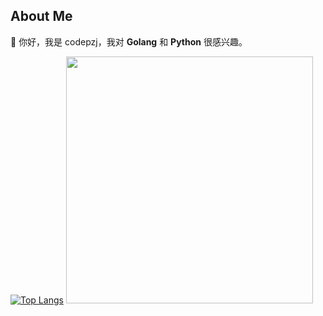 ## About Me

👋 你好，我是 codepzj，我对 **Golang** 和 **Python** 很感兴趣。

[![Top Langs](https://github-readme-stats.vercel.app/api/top-langs/?username=codepzj&layout=compact)](https://github.com/anuraghazra/github-readme-stats)
<img src="https://github-readme-stats.vercel.app/api?username=codepzj&show_icons=true" style="width:395px;" />
